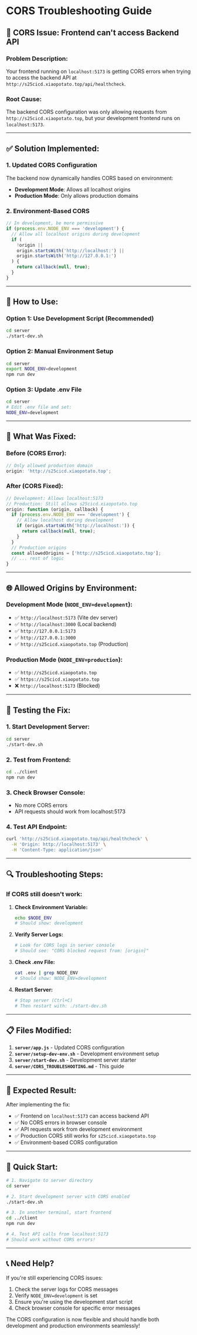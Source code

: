 # CORS Troubleshooting Guide

## 🚨 CORS Issue: Frontend can't access Backend API

### **Problem Description:**

Your frontend running on `localhost:5173` is getting CORS errors when trying to access the backend API at `http://s25cicd.xiaopotato.top/api/healthcheck`.

### **Root Cause:**

The backend CORS configuration was only allowing requests from `http://s25cicd.xiaopotato.top`, but your development frontend runs on `localhost:5173`.

---

## ✅ **Solution Implemented:**

### **1. Updated CORS Configuration**

The backend now dynamically handles CORS based on environment:

- **Development Mode**: Allows all localhost origins
- **Production Mode**: Only allows production domains

### **2. Environment-Based CORS**

```javascript
// In development, be more permissive
if (process.env.NODE_ENV === 'development') {
  // Allow all localhost origins during development
  if (
    !origin ||
    origin.startsWith('http://localhost:') ||
    origin.startsWith('http://127.0.0.1:')
  ) {
    return callback(null, true);
  }
}
```

---

## 🚀 **How to Use:**

### **Option 1: Use Development Script (Recommended)**

```bash
cd server
./start-dev.sh
```

### **Option 2: Manual Environment Setup**

```bash
cd server
export NODE_ENV=development
npm run dev
```

### **Option 3: Update .env File**

```bash
cd server
# Edit .env file and set:
NODE_ENV=development
```

---

## 🔧 **What Was Fixed:**

### **Before (CORS Error):**

```javascript
// Only allowed production domain
origin: 'http://s25cicd.xiaopotato.top';
```

### **After (CORS Fixed):**

```javascript
// Development: Allows localhost:5173
// Production: Still allows s25cicd.xiaopotato.top
origin: function (origin, callback) {
  if (process.env.NODE_ENV === 'development') {
    // Allow localhost during development
    if (origin.startsWith('http://localhost:')) {
      return callback(null, true);
    }
  }
  // Production origins
  const allowedOrigins = ['http://s25cicd.xiaopotato.top'];
  // ... rest of logic
}
```

---

## 🌐 **Allowed Origins by Environment:**

### **Development Mode (`NODE_ENV=development`):**

- ✅ `http://localhost:5173` (Vite dev server)
- ✅ `http://localhost:3000` (Local backend)
- ✅ `http://127.0.0.1:5173`
- ✅ `http://127.0.0.1:3000`
- ✅ `http://s25cicd.xiaopotato.top` (Production)

### **Production Mode (`NODE_ENV=production`):**

- ✅ `http://s25cicd.xiaopotato.top`
- ✅ `https://s25cicd.xiaopotato.top`
- ❌ `http://localhost:5173` (Blocked)

---

## 🧪 **Testing the Fix:**

### **1. Start Development Server:**

```bash
cd server
./start-dev.sh
```

### **2. Test from Frontend:**

```bash
cd ../client
npm run dev
```

### **3. Check Browser Console:**

- No more CORS errors
- API requests should work from localhost:5173

### **4. Test API Endpoint:**

```bash
curl 'http://s25cicd.xiaopotato.top/api/healthcheck' \
  -H 'Origin: http://localhost:5173' \
  -H 'Content-Type: application/json'
```

---

## 🔍 **Troubleshooting Steps:**

### **If CORS still doesn't work:**

1. **Check Environment Variable:**

   ```bash
   echo $NODE_ENV
   # Should show: development
   ```

2. **Verify Server Logs:**

   ```bash
   # Look for CORS logs in server console
   # Should see: "CORS blocked request from: [origin]"
   ```

3. **Check .env File:**

   ```bash
   cat .env | grep NODE_ENV
   # Should show: NODE_ENV=development
   ```

4. **Restart Server:**
   ```bash
   # Stop server (Ctrl+C)
   # Then restart with: ./start-dev.sh
   ```

---

## 📋 **Files Modified:**

1. **`server/app.js`** - Updated CORS configuration
2. **`server/setup-dev-env.sh`** - Development environment setup
3. **`server/start-dev.sh`** - Development server starter
4. **`server/CORS_TROUBLESHOOTING.md`** - This guide

---

## 🎯 **Expected Result:**

After implementing the fix:

- ✅ Frontend on `localhost:5173` can access backend API
- ✅ No CORS errors in browser console
- ✅ API requests work from development environment
- ✅ Production CORS still works for `s25cicd.xiaopotato.top`
- ✅ Environment-based CORS configuration

---

## 🚀 **Quick Start:**

```bash
# 1. Navigate to server directory
cd server

# 2. Start development server with CORS enabled
./start-dev.sh

# 3. In another terminal, start frontend
cd ../client
npm run dev

# 4. Test API calls from localhost:5173
# Should work without CORS errors!
```

---

## 📞 **Need Help?**

If you're still experiencing CORS issues:

1. Check the server logs for CORS messages
2. Verify `NODE_ENV=development` is set
3. Ensure you're using the development start script
4. Check browser console for specific error messages

The CORS configuration is now flexible and should handle both development and production environments seamlessly!
